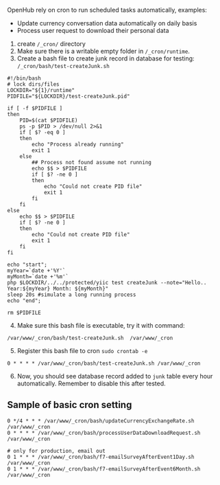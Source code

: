 OpenHub rely on cron to run scheduled tasks automatically, examples:
* Update currency conversation data automatically on daily basis
* Process user request to download their personal data

1. create `/_cron/` directory
2. Make sure there is a writable empty folder in `/_cron/runtime`.
3. Create a bash file to create junk record in database for testing: `/_cron/bash/test-createJunk.sh`
```
#!/bin/bash
# lock dirs/files
LOCKDIR="${1}/runtime"
PIDFILE="${LOCKDIR}/test-createJunk.pid"

if [ -f $PIDFILE ]
then
    PID=$(cat $PIDFILE)
    ps -p $PID > /dev/null 2>&1
    if [ $? -eq 0 ]
    then
        echo "Process already running"
        exit 1
    else
        ## Process not found assume not running
        echo $$ > $PIDFILE
        if [ $? -ne 0 ]
        then
            echo "Could not create PID file"
            exit 1
        fi
    fi
else
    echo $$ > $PIDFILE
    if [ $? -ne 0 ]
    then
        echo "Could not create PID file"
        exit 1
    fi
fi

echo "start";
myYear=`date +'%Y'`
myMonth=`date +'%m'`
php $LOCKDIR/../../protected/yiic test createJunk --note="Hello.. Year:${myYear} Month: ${myMonth}"
sleep 20s #simulate a long running process
echo "end";

rm $PIDFILE
```
4. Make sure this bash file is executable, try it with command: 
```
/var/www/_cron/bash/test-createJunk.sh  /var/www/_cron
```
5. Register this bash file to cron `sudo crontab -e`
```
0 * * * * /var/www/_cron/bash/test-createJunk.sh /var/www/_cron
```
6. Now, you should see database record added to `junk` table every hour automatically. Remember to disable this after tested.

## Sample of basic cron setting
```
0 */4 * * * /var/www/_cron/bash/updateCurrencyExchangeRate.sh /var/www/_cron
0 * * * * /var/www/_cron/bash/processUserDataDownloadRequest.sh /var/www/_cron

# only for production, email out
0 1 * * * /var/www/_cron/bash/f7-emailSurveyAfterEvent1Day.sh /var/www/_cron
0 1 * * * /var/www/_cron/bash/f7-emailSurveyAfterEvent6Month.sh /var/www/_cron
```